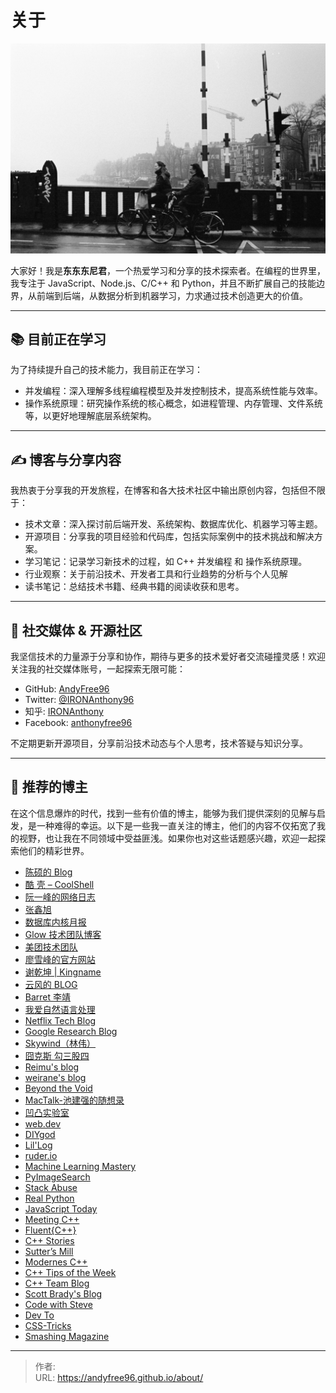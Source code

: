 # 关于


![](/page/jean-carlo-emer--chlDlxLkw8-unsplash.jpg)

大家好！我是**东东东尼君**，一个热爱学习和分享的技术探索者。在编程的世界里，我专注于 JavaScript、Node.js、C/C&#43;&#43; 和 Python，并且不断扩展自己的技能边界，从前端到后端，从数据分析到机器学习，力求通过技术创造更大的价值。

---

## 📚 目前正在学习

为了持续提升自己的技术能力，我目前正在学习：

- 并发编程：深入理解多线程编程模型及并发控制技术，提高系统性能与效率。
- 操作系统原理：研究操作系统的核心概念，如进程管理、内存管理、文件系统等，以更好地理解底层系统架构。

---

## ✍️ 博客与分享内容

我热衷于分享我的开发旅程，在博客和各大技术社区中输出原创内容，包括但不限于：

- 技术文章：深入探讨前后端开发、系统架构、数据库优化、机器学习等主题。
- 开源项目：分享我的项目经验和代码库，包括实际案例中的技术挑战和解决方案。
- 学习笔记：记录学习新技术的过程，如 C&#43;&#43; 并发编程 和 操作系统原理。
- 行业观察：关于前沿技术、开发者工具和行业趋势的分析与个人见解
- 读书笔记：总结技术书籍、经典书籍的阅读收获和思考。

---

## 📢 社交媒体 &amp; 开源社区

我坚信技术的力量源于分享和协作，期待与更多的技术爱好者交流碰撞灵感！欢迎关注我的社交媒体账号，一起探索无限可能：

- GitHub: [AndyFree96](https://github.com/AndyFree96)
- Twitter: [@IRONAnthony96](https://x.com/IRONAnthony96)
- 知乎: [IRONAnthony](https://www.zhihu.com/people/IRONAnthony)
- Facebook: [anthonyfree96](https://www.facebook.com/anthonyfree96)

不定期更新开源项目，分享前沿技术动态与个人思考，技术答疑与知识分享。

---

## 🚀 推荐的博主

在这个信息爆炸的时代，找到一些有价值的博主，能够为我们提供深刻的见解与启发，是一种难得的幸运。以下是一些我一直关注的博主，他们的内容不仅拓宽了我的视野，也让我在不同领域中受益匪浅。如果你也对这些话题感兴趣，欢迎一起探索他们的精彩世界。

- [陈硕的 Blog](https://www.cnblogs.com/Solstice)
- [酷 壳 – CoolShell](https://coolshell.cn/)
- [阮一峰的网络日志](https://www.ruanyifeng.com/blog/)
- [张鑫旭](https://www.zhangxinxu.com/)
- [数据库内核月报](http://mysql.taobao.org/monthly/)
- [Glow 技术团队博客](https://tech.glowing.com/cn/)
- [美团技术团队](https://tech.meituan.com/)
- [廖雪峰的官方网站](https://liaoxuefeng.com/)
- [谢乾坤 | Kingname](https://kingname.info/)
- [云风的 BLOG](https://blog.codingnow.com/)
- [Barret 李靖](https://www.barretlee.com/entry/)
- [我爱自然语言处理](https://www.52nlp.cn/)
- [Netflix Tech Blog](https://netflixtechblog.com/)
- [Google Research Blog](https://research.google/blog/)
- [Skywind（林伟）](https://skywind.me/blog/)
- [囧克斯 勾三股四](https://jiongks.name/)
- [Reimu&#39;s blog](https://blog.k8s.li/)
- [weirane&#39;s blog](https://blog.ruo-chen.wang/)
- [Beyond the Void](https://byvoid.com)
- [MacTalk-池建强的随想录](https://macshuo.com/)
- [凹凸实验室](https://aotu.io/)
- [web.dev](https://web.dev/blog/)
- [DIYgod](https://diygod.cc/)
- [Lil&#39;Log](https://lilianweng.github.io/)
- [ruder.io](https://www.ruder.io/)
- [Machine Learning Mastery](https://machinelearningmastery.com/blog/)
- [PyImageSearch](https://pyimagesearch.com/blog/)
- [Stack Abuse](https://stackabuse.com/)
- [Real Python](https://realpython.com/)
- [JavaScript Today](https://javascripttoday.com/)
- [Meeting C&#43;&#43;](https://www.meetingcpp.com/blog/blogroll/)
- [Fluent{C&#43;&#43;}](https://www.fluentcpp.com/)
- [C&#43;&#43; Stories](https://www.cppstories.com/)
- [Sutterʼs Mill](https://herbsutter.com/)
- [Modernes C&#43;&#43;](https://www.modernescpp.com/)
- [C&#43;&#43; Tips of the Week](https://abseil.io/tips/)
- [C&#43;&#43; Team Blog](https://devblogs.microsoft.com/cppblog/)
- [Scott Brady&#39;s Blog](https://www.scottbrady91.com/)
- [Code with Steve](https://www.stevejgordon.co.uk/)
- [Dev To](https://dev.to/)
- [CSS-Tricks](https://css-tricks.com/)
- [Smashing Magazine](https://www.smashingmagazine.com/)


---

> 作者:   
> URL: https://andyfree96.github.io/about/  

